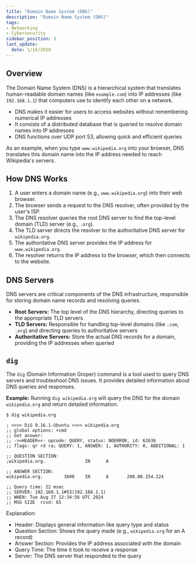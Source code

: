 ```yaml
---
title: "Domain Name System (DNS)"
description: "Domain Name System (DNS)"
tags: 
- Networking
- Cybersecurity
sidebar_position: 3
last_update:
  date: 1/16/2019
---
```



## Overview

The Domain Name System (DNS) is a hierarchical system that translates human-readable domain names (like `example.com`) into IP addresses (like `192.168.1.1`) that computers use to identify each other on a network.

- DNS makes it easier for users to access websites without remembering numerical IP addresses
- It consists of a distributed database that is queried to resolve domain names into IP addresses
- DNS functions over UDP port 53, allowing quick and efficient queries

As an example, when you type `www.wikipedia.org` into your browser, DNS translates this domain name into the IP address needed to reach Wikipedia's servers.

## How DNS Works

1. A user enters a domain name (e.g., `www.wikipedia.org`) into their web browser.
2. The browser sends a request to the DNS resolver, often provided by the user's ISP.
3. The DNS resolver queries the root DNS server to find the top-level domain (TLD) server (e.g., `.org`).
4. The TLD server directs the resolver to the authoritative DNS server for `wikipedia.org`.
5. The authoritative DNS server provides the IP address for `www.wikipedia.org`.
6. The resolver returns the IP address to the browser, which then connects to the website.

## DNS Servers

DNS servers are critical components of the DNS infrastructure, responsible for storing domain name records and resolving queries.

- **Root Servers:** The top level of the DNS hierarchy, directing queries to the appropriate TLD servers
- **TLD Servers:** Responsible for handling top-level domains (like `.com`, `.org`) and directing queries to authoritative servers
- **Authoritative Servers:** Store the actual DNS records for a domain, providing the IP addresses when queried

## `dig`

The `dig` (Domain Information Groper) command is a tool used to query DNS servers and troubleshoot DNS issues. It provides detailed information about DNS queries and responses.

**Example:** Running `dig wikipedia.org` will query the DNS for the domain `wikipedia.org` and return detailed information.

```shell
$ dig wikipedia.org

; <<>> DiG 9.16.1-Ubuntu <<>> wikipedia.org
;; global options: +cmd
;; Got answer:
;; ->>HEADER<<- opcode: QUERY, status: NOERROR, id: 62636
;; flags: qr rd ra; QUERY: 1, ANSWER: 1, AUTHORITY: 0, ADDITIONAL: 1

;; QUESTION SECTION:
;wikipedia.org.               IN      A

;; ANSWER SECTION:
wikipedia.org.        3600    IN      A       208.80.154.224

;; Query time: 22 msec
;; SERVER: 192.168.1.1#53(192.168.1.1)
;; WHEN: Tue Aug 27 12:34:56 UTC 2024
;; MSG SIZE  rcvd: 65
```

Explanation:

- Header: Displays general information like query type and status
- Question Section: Shows the query made (e.g., `wikipedia.org` for an A record)
- Answer Section: Provides the IP address associated with the domain
- Query Time: The time it took to receive a response
- Server: The DNS server that responded to the query